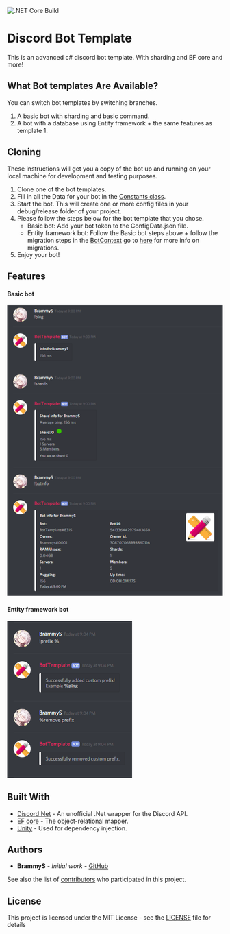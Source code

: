 ![.NET Core Build](https://github.com/brammys/DiscordBotTemplate/workflows/.NET%20Core%20Build/badge.svg)
# Discord Bot Template 

This is an advanced c# discord bot template. With sharding and EF core and more!

## What Bot templates Are Available?
You can switch bot templates by switching branches.
1. A basic bot with sharding and basic command.
2. A bot with a database using Entity framework + the same features as template 1.

## Cloning

These instructions will get you a copy of the bot up and running on your local machine for development and testing purposes.

1. Clone one of the bot templates.
2. Fill in all the Data for your bot in the [Constants class](https://github.com/brammys/DiscordBotTemplate/blob/master/Bot/Constants.cs).
3. Start the bot. This will create one or more config files in your debug/release folder of your project. 
4. Please follow the steps below for the bot template that you chose.
   * Basic bot: Add your bot token to the ConfigData.json file.
   * Entity framework bot: Follow the Basic bot steps above + follow the migration steps in the [BotContext](https://github.com/brammys/DiscordBotTemplate/blob/master/Bot.Persistence.EntityFrameWork/BotContext.cs) go to [here](https://docs.microsoft.com/en-us/ef/core/get-started/netcore/new-db-sqlite) for more info on migrations.
5. Enjoy your bot!

## Features

#### Basic bot

![image](Img/BasicBot.png "Basic bot preview")

#### Entity framework bot

![image](Img/EfCore.png "Basic bot preview")

## Built With

* [Discord.Net](https://github.com/discord-net/Discord.Net) - An unofficial .Net wrapper for the Discord API.
* [EF core](https://docs.microsoft.com/en-us/ef/core/) - The object-relational mapper.
* [Unity](https://github.com/unitycontainer) - Used for dependency injection.

## Authors

* **BrammyS** - *Initial work* - [GitHub](https://github.com/brammys)

See also the list of [contributors](https://github.com/brammys/DiscordBotTemplate/contributors) who participated in this project.


## License

This project is licensed under the MIT License - see the [LICENSE](LICENSE) file for details
